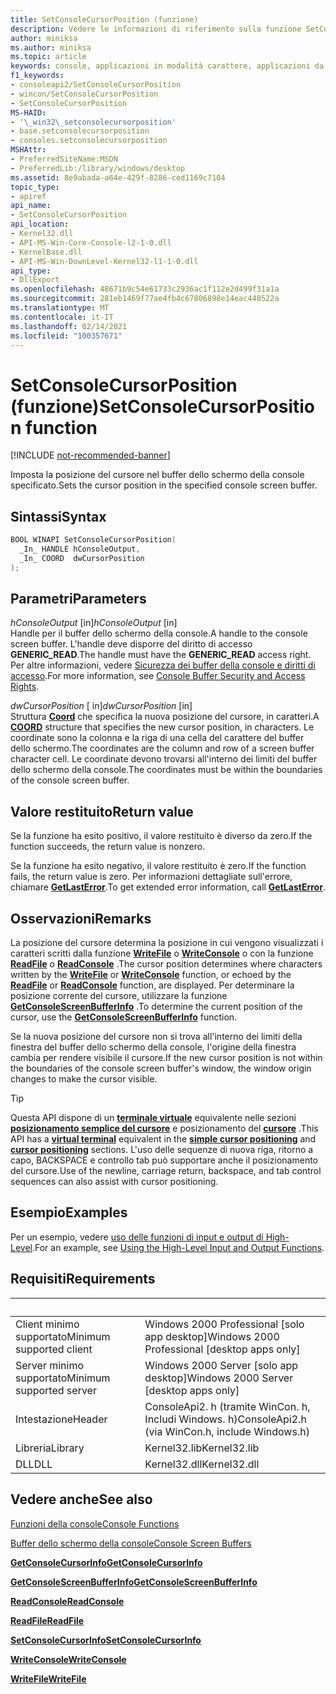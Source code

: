 ```yaml
---
title: SetConsoleCursorPosition (funzione)
description: Vedere le informazioni di riferimento sulla funzione SetConsoleCursorPosition, che imposta la posizione del cursore nel buffer dello schermo della console specificato.
author: miniksa
ms.author: miniksa
ms.topic: article
keywords: console, applicazioni in modalità carattere, applicazioni da riga di comando, applicazioni di terminale, api della console
f1_keywords:
- consoleapi2/SetConsoleCursorPosition
- wincon/SetConsoleCursorPosition
- SetConsoleCursorPosition
MS-HAID:
- '\_win32\_setconsolecursorposition'
- base.setconsolecursorposition
- consoles.setconsolecursorposition
MSHAttr:
- PreferredSiteName:MSDN
- PreferredLib:/library/windows/desktop
ms.assetid: 8e9abada-a64e-429f-8286-ced1169c7104
topic_type:
- apiref
api_name:
- SetConsoleCursorPosition
api_location:
- Kernel32.dll
- API-MS-Win-Core-Console-l2-1-0.dll
- KernelBase.dll
- API-MS-Win-DownLevel-Kernel32-l1-1-0.dll
api_type:
- DllExport
ms.openlocfilehash: 48671b9c54e61733c2936ac1f112e2d499f31a1a
ms.sourcegitcommit: 281eb1469f77ae4fb4c67806898e14eac440522a
ms.translationtype: MT
ms.contentlocale: it-IT
ms.lasthandoff: 02/14/2021
ms.locfileid: "100357671"
---
```

# <a name="setconsolecursorposition-function"></a><span data-ttu-id="436f2-104">SetConsoleCursorPosition (funzione)</span><span class="sxs-lookup"><span data-stu-id="436f2-104">SetConsoleCursorPosition function</span></span>

[!INCLUDE [not-recommended-banner](./includes/not-recommended-banner.md)]

<span data-ttu-id="436f2-105">Imposta la posizione del cursore nel buffer dello schermo della console specificato.</span><span class="sxs-lookup"><span data-stu-id="436f2-105">Sets the cursor position in the specified console screen buffer.</span></span>

## <a name="syntax"></a><span data-ttu-id="436f2-106">Sintassi</span><span class="sxs-lookup"><span data-stu-id="436f2-106">Syntax</span></span>

```C
BOOL WINAPI SetConsoleCursorPosition(
  _In_ HANDLE hConsoleOutput,
  _In_ COORD  dwCursorPosition
);
```

## <a name="parameters"></a><span data-ttu-id="436f2-107">Parametri</span><span class="sxs-lookup"><span data-stu-id="436f2-107">Parameters</span></span>

<span data-ttu-id="436f2-108">*hConsoleOutput* \[in\]</span><span class="sxs-lookup"><span data-stu-id="436f2-108">*hConsoleOutput* \[in\]</span></span>  
<span data-ttu-id="436f2-109">Handle per il buffer dello schermo della console.</span><span class="sxs-lookup"><span data-stu-id="436f2-109">A handle to the console screen buffer.</span></span> <span data-ttu-id="436f2-110">L'handle deve disporre del diritto di accesso **GENERIC\_READ**.</span><span class="sxs-lookup"><span data-stu-id="436f2-110">The handle must have the **GENERIC\_READ** access right.</span></span> <span data-ttu-id="436f2-111">Per altre informazioni, vedere [Sicurezza dei buffer della console e diritti di accesso](console-buffer-security-and-access-rights.md).</span><span class="sxs-lookup"><span data-stu-id="436f2-111">For more information, see [Console Buffer Security and Access Rights](console-buffer-security-and-access-rights.md).</span></span>

<span data-ttu-id="436f2-112">*dwCursorPosition* \[ in\]</span><span class="sxs-lookup"><span data-stu-id="436f2-112">*dwCursorPosition* \[in\]</span></span>  
<span data-ttu-id="436f2-113">Struttura [**Coord**](coord-str.md) che specifica la nuova posizione del cursore, in caratteri.</span><span class="sxs-lookup"><span data-stu-id="436f2-113">A [**COORD**](coord-str.md) structure that specifies the new cursor position, in characters.</span></span> <span data-ttu-id="436f2-114">Le coordinate sono la colonna e la riga di una cella del carattere del buffer dello schermo.</span><span class="sxs-lookup"><span data-stu-id="436f2-114">The coordinates are the column and row of a screen buffer character cell.</span></span> <span data-ttu-id="436f2-115">Le coordinate devono trovarsi all'interno dei limiti del buffer dello schermo della console.</span><span class="sxs-lookup"><span data-stu-id="436f2-115">The coordinates must be within the boundaries of the console screen buffer.</span></span>

## <a name="return-value"></a><span data-ttu-id="436f2-116">Valore restituito</span><span class="sxs-lookup"><span data-stu-id="436f2-116">Return value</span></span>

<span data-ttu-id="436f2-117">Se la funzione ha esito positivo, il valore restituito è diverso da zero.</span><span class="sxs-lookup"><span data-stu-id="436f2-117">If the function succeeds, the return value is nonzero.</span></span>

<span data-ttu-id="436f2-118">Se la funzione ha esito negativo, il valore restituito è zero.</span><span class="sxs-lookup"><span data-stu-id="436f2-118">If the function fails, the return value is zero.</span></span> <span data-ttu-id="436f2-119">Per informazioni dettagliate sull'errore, chiamare [**GetLastError**](/windows/win32/api/errhandlingapi/nf-errhandlingapi-getlasterror).</span><span class="sxs-lookup"><span data-stu-id="436f2-119">To get extended error information, call [**GetLastError**](/windows/win32/api/errhandlingapi/nf-errhandlingapi-getlasterror).</span></span>

## <a name="remarks"></a><span data-ttu-id="436f2-120">Osservazioni</span><span class="sxs-lookup"><span data-stu-id="436f2-120">Remarks</span></span>

<span data-ttu-id="436f2-121">La posizione del cursore determina la posizione in cui vengono visualizzati i caratteri scritti dalla funzione [**WriteFile**](/windows/win32/api/fileapi/nf-fileapi-writefile) o [**WriteConsole**](writeconsole.md) o con la funzione [**ReadFile**](/windows/win32/api/fileapi/nf-fileapi-readfile) o [**ReadConsole**](readconsole.md) .</span><span class="sxs-lookup"><span data-stu-id="436f2-121">The cursor position determines where characters written by the [**WriteFile**](/windows/win32/api/fileapi/nf-fileapi-writefile) or [**WriteConsole**](writeconsole.md) function, or echoed by the [**ReadFile**](/windows/win32/api/fileapi/nf-fileapi-readfile) or [**ReadConsole**](readconsole.md) function, are displayed.</span></span> <span data-ttu-id="436f2-122">Per determinare la posizione corrente del cursore, utilizzare la funzione [**GetConsoleScreenBufferInfo**](getconsolescreenbufferinfo.md) .</span><span class="sxs-lookup"><span data-stu-id="436f2-122">To determine the current position of the cursor, use the [**GetConsoleScreenBufferInfo**](getconsolescreenbufferinfo.md) function.</span></span>

<span data-ttu-id="436f2-123">Se la nuova posizione del cursore non si trova all'interno dei limiti della finestra del buffer dello schermo della console, l'origine della finestra cambia per rendere visibile il cursore.</span><span class="sxs-lookup"><span data-stu-id="436f2-123">If the new cursor position is not within the boundaries of the console screen buffer's window, the window origin changes to make the cursor visible.</span></span>

> [!TIP]
> <span data-ttu-id="436f2-124">Questa API dispone di un **[terminale virtuale](console-virtual-terminal-sequences.md)** equivalente nelle sezioni **[posizionamento semplice del cursore](console-virtual-terminal-sequences.md#simple-cursor-positioning)** e posizionamento del **[cursore](console-virtual-terminal-sequences.md#cursor-positioning)** .</span><span class="sxs-lookup"><span data-stu-id="436f2-124">This API has a **[virtual terminal](console-virtual-terminal-sequences.md)** equivalent in the **[simple cursor positioning](console-virtual-terminal-sequences.md#simple-cursor-positioning)** and **[cursor positioning](console-virtual-terminal-sequences.md#cursor-positioning)** sections.</span></span> <span data-ttu-id="436f2-125">L'uso delle sequenze di nuova riga, ritorno a capo, BACKSPACE e controllo tab può supportare anche il posizionamento del cursore.</span><span class="sxs-lookup"><span data-stu-id="436f2-125">Use of the newline, carriage return, backspace, and tab control sequences can also assist with cursor positioning.</span></span>

## <a name="examples"></a><span data-ttu-id="436f2-126">Esempio</span><span class="sxs-lookup"><span data-stu-id="436f2-126">Examples</span></span>

<span data-ttu-id="436f2-127">Per un esempio, vedere [uso delle funzioni di input e output di High-Level](using-the-high-level-input-and-output-functions.md).</span><span class="sxs-lookup"><span data-stu-id="436f2-127">For an example, see [Using the High-Level Input and Output Functions](using-the-high-level-input-and-output-functions.md).</span></span>

## <a name="requirements"></a><span data-ttu-id="436f2-128">Requisiti</span><span class="sxs-lookup"><span data-stu-id="436f2-128">Requirements</span></span>

| &nbsp; | &nbsp; |
|-|-|
| <span data-ttu-id="436f2-129">Client minimo supportato</span><span class="sxs-lookup"><span data-stu-id="436f2-129">Minimum supported client</span></span> | <span data-ttu-id="436f2-130">Windows 2000 Professional \[solo app desktop\]</span><span class="sxs-lookup"><span data-stu-id="436f2-130">Windows 2000 Professional \[desktop apps only\]</span></span> |
| <span data-ttu-id="436f2-131">Server minimo supportato</span><span class="sxs-lookup"><span data-stu-id="436f2-131">Minimum supported server</span></span> | <span data-ttu-id="436f2-132">Windows 2000 Server \[solo app desktop\]</span><span class="sxs-lookup"><span data-stu-id="436f2-132">Windows 2000 Server \[desktop apps only\]</span></span> |
| <span data-ttu-id="436f2-133">Intestazione</span><span class="sxs-lookup"><span data-stu-id="436f2-133">Header</span></span> | <span data-ttu-id="436f2-134">ConsoleApi2. h (tramite WinCon. h, Includi Windows. h)</span><span class="sxs-lookup"><span data-stu-id="436f2-134">ConsoleApi2.h (via WinCon.h, include Windows.h)</span></span> |
| <span data-ttu-id="436f2-135">Libreria</span><span class="sxs-lookup"><span data-stu-id="436f2-135">Library</span></span> | <span data-ttu-id="436f2-136">Kernel32.lib</span><span class="sxs-lookup"><span data-stu-id="436f2-136">Kernel32.lib</span></span> |
| <span data-ttu-id="436f2-137">DLL</span><span class="sxs-lookup"><span data-stu-id="436f2-137">DLL</span></span> | <span data-ttu-id="436f2-138">Kernel32.dll</span><span class="sxs-lookup"><span data-stu-id="436f2-138">Kernel32.dll</span></span> |

## <a name="see-also"></a><span data-ttu-id="436f2-139">Vedere anche</span><span class="sxs-lookup"><span data-stu-id="436f2-139">See also</span></span>

[<span data-ttu-id="436f2-140">Funzioni della console</span><span class="sxs-lookup"><span data-stu-id="436f2-140">Console Functions</span></span>](console-functions.md)

[<span data-ttu-id="436f2-141">Buffer dello schermo della console</span><span class="sxs-lookup"><span data-stu-id="436f2-141">Console Screen Buffers</span></span>](console-screen-buffers.md)

[<span data-ttu-id="436f2-142">**GetConsoleCursorInfo**</span><span class="sxs-lookup"><span data-stu-id="436f2-142">**GetConsoleCursorInfo**</span></span>](getconsolecursorinfo.md)

[<span data-ttu-id="436f2-143">**GetConsoleScreenBufferInfo**</span><span class="sxs-lookup"><span data-stu-id="436f2-143">**GetConsoleScreenBufferInfo**</span></span>](getconsolescreenbufferinfo.md)

[<span data-ttu-id="436f2-144">**ReadConsole**</span><span class="sxs-lookup"><span data-stu-id="436f2-144">**ReadConsole**</span></span>](readconsole.md)

[<span data-ttu-id="436f2-145">**ReadFile**</span><span class="sxs-lookup"><span data-stu-id="436f2-145">**ReadFile**</span></span>](/windows/win32/api/fileapi/nf-fileapi-readfile)

[<span data-ttu-id="436f2-146">**SetConsoleCursorInfo**</span><span class="sxs-lookup"><span data-stu-id="436f2-146">**SetConsoleCursorInfo**</span></span>](setconsolecursorinfo.md)

[<span data-ttu-id="436f2-147">**WriteConsole**</span><span class="sxs-lookup"><span data-stu-id="436f2-147">**WriteConsole**</span></span>](writeconsole.md)

[<span data-ttu-id="436f2-148">**WriteFile**</span><span class="sxs-lookup"><span data-stu-id="436f2-148">**WriteFile**</span></span>](/windows/win32/api/fileapi/nf-fileapi-writefile)